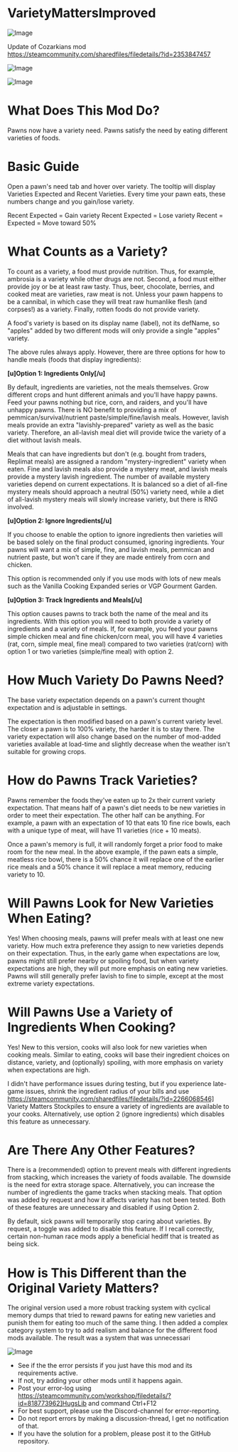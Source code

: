 # VarietyMattersImproved

![Image](https://i.imgur.com/WAEzk68.png)

Update of Cozarkians mod
https://steamcommunity.com/sharedfiles/filedetails/?id=2353847457

![Image](https://i.imgur.com/7Gzt3Rg.png)

	
![Image](https://i.imgur.com/NOW7jU1.png)

# What Does This Mod Do?


Pawns now have a variety need. Pawns satisfy the need by eating different varieties of foods. 

# Basic Guide

Open a pawn's need tab and hover over variety. The tooltip will display Varieties Expected and Recent Varieties. Every time your pawn eats, these numbers change and you gain/lose variety. 

Recent  Expected = Gain variety
Recent  Expected = Lose variety
Recent = Expected = Move toward 50%

# What Counts as a Variety?


To count as a variety, a food must provide nutrition. Thus, for example, ambrosia is a variety while other drugs are not. Second, a food must either provide joy or be at least raw tasty. Thus, beer, chocolate, berries, and cooked meat are varieties, raw meat is not. Unless your pawn happens to be a cannibal, in which case they will treat raw humanlike flesh (and corpses!) as a variety. Finally, rotten foods do not provide variety.

A food's variety is based on its display name (label), not its defName, so "apples" added by two different mods will only provide a single "apples" variety.

The above rules always apply. However, there are three options for how to handle meals (foods that display ingredients):

**[u]Option 1: Ingredients Only[/u]**

By default, ingredients are varieties, not the meals themselves. Grow different crops and hunt different animals and you'll have happy pawns. Feed your pawns nothing but rice, corn, and raiders, and you'll have unhappy pawns. There is NO benefit to providing a mix of pemmican/survival/nutrient paste/simple/fine/lavish meals. However, lavish meals provide an extra "lavishly-prepared" variety as well as the basic variety. Therefore, an all-lavish meal diet will provide twice the variety of a diet without lavish meals.

Meals that can have ingredients but don't (e.g. bought from traders, Replimat meals) are assigned a random "mystery-ingredient" variety when eaten. Fine and lavish meals also provide a mystery meat, and lavish meals provide a mystery lavish ingredient. The number of available mystery varieties depend on current expectations. It is balanced so a diet of all-fine mystery meals should approach a neutral (50%) variety need, while a diet of all-lavish mystery meals will slowly increase variety, but there is RNG involved.

**[u]Option 2: Ignore Ingredients[/u]**

If you choose to enable the option to ignore ingredients then varieties will be based solely on the final product consumed, ignoring ingredients. Your pawns will want a mix of simple, fine, and lavish meals, pemmican and nutrient paste, but won't care if they are made entirely from corn and chicken. 

This option is recommended only if you use mods with lots of new meals such as the Vanilla Cooking Expanded series or VGP Gourment Garden. 

**[u]Option 3: Track Ingredients and Meals[/u]**

This option causes pawns to track both the name of the meal and its ingredients. With this option you will need to both provide a variety of ingredients and a variety of meals. If, for example, you feed your pawns simple chicken meal and fine chicken/corn meal, you will have 4 varieties (rat, corn, simple meal, fine meal) compared to two varieties (rat/corn) with option 1 or two varieties (simple/fine meal) with option 2.

# How Much Variety Do Pawns Need?


The base variety expectation depends on a pawn's current thought expectation and is adjustable in settings.

The expectation is then modified based on a pawn's current variety level. The closer a pawn is to 100% variety, the harder it is to stay there. The variety expectation will also change based on the number of mod-added varieties available at load-time and slightly decrease when the weather isn't suitable for growing crops. 

# How do Pawns Track Varieties?


Pawns remember the foods they've eaten up to 2x their current variety expectation. That means half of a pawn's diet needs to be new varieties in order to meet their expectation. The other half can be anything. For example, a pawn with an expectation of 10 that eats 10 fine rice bowls, each with a unique type of meat, will have 11 varieties (rice + 10 meats).

Once a pawn's memory is full, it  will randomly forget a prior food to make room for the new meal. In the above example, if the pawn eats a simple, meatless rice bowl, there is a 50% chance it will replace one of the earlier rice meals and a 50% chance it will replace a meat memory, reducing variety to 10.

# Will Pawns Look for New Varieties When Eating?


Yes! When choosing meals, pawns will prefer meals with at least one new variety. How much extra preference they assign to new varieties depends on their expectation. Thus, in the early game when expectations are low, pawns might still prefer nearby or spoiling food, but when variety expectations are high, they will put more emphasis on eating new varieties. Pawns will still generally prefer lavish to fine to simple, except at the most extreme variety expectations.

# Will Pawns Use a Variety of Ingredients When Cooking?


Yes! New to this version, cooks will also look for new varieties when cooking meals. Similar to eating, cooks will base their ingredient choices on distance, variety, and (optionally) spoiling, with more emphasis on variety when expectations are high. 

I didn't have performance issues during testing, but if you experience late-game issues, shrink the ingredient radius of your bills and use https://steamcommunity.com/sharedfiles/filedetails/?id=2266068546] Variety Matters Stockpiles to ensure a variety of ingredients are available to your cooks. Alternatively, use option 2 (ignore ingredients) which disables this feature as unnecessary.

# Are There Any Other Features?


There is a (recommended) option to prevent meals with different ingredients from stacking, which increases the variety of foods available. The downside is the need for extra storage space. Alternatively, you can increase the number of ingredients the game tracks when stacking meals. That option was added by request and how it affects variety has not been tested. Both of these features are unnecessary and disabled if using Option 2.

By default, sick pawns will temporarily stop caring about varieties. By request, a toggle was added to disable this feature. If I recall correctly, certain non-human race mods apply a beneficial hediff that is treated as being sick.

# How is This Different than the Original Variety Matters?


The original version used a more robust tracking system with cyclical memory dumps that tried to reward pawns for eating new varieties and punish them for eating too much of the same thing. I then added a complex category system to try to add realism and balance for the different food mods available. The result was a system that was unnecessari

![Image](https://i.imgur.com/Rs6T6cr.png)



-  See if the the error persists if you just have this mod and its requirements active.
-  If not, try adding your other mods until it happens again.
-  Post your error-log using https://steamcommunity.com/workshop/filedetails/?id=818773962]HugsLib and command Ctrl+F12
-  For best support, please use the Discord-channel for error-reporting.
-  Do not report errors by making a discussion-thread, I get no notification of that.
-  If you have the solution for a problem, please post it to the GitHub repository.



